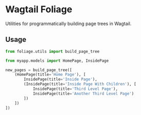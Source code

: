# Wagtail Foliage

Utilities for programmatically building page trees in Wagtail.

## Usage

```python
from foliage.utils import build_page_tree

from myapp.models import HomePage, InsidePage

new_pages = build_page_tree([
    (HomePage(title='Home Page'), [
        InsidePage(title='Inside Page'),
        (InsidePage(title='Inside Page With Children'), [
            InsidePage(title='Third Level Page'),
            InsidePage(title='Another Third Level Page')
        ])
    ])
])
```
